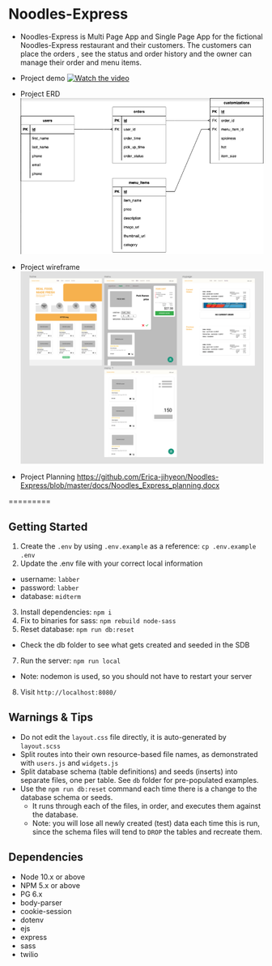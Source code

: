 # Noodles-Express
- Noodles-Express is Multi Page App and Single Page App for the fictional Noodles-Express restaurant and their customers. The customers can place the orders , see the status and order history and the owner can manage their order and menu items.

- Project demo
[![Watch the video](https://www.youtube.com/embed/bS2dtAbGXP8)](https://youtu.be/bS2dtAbGXP8)

- Project ERD
!["ERD_v2"](https://github.com/Erica-jihyeon/Noodles-Express/blob/master/docs/ERD_v2.png)

- Project wireframe
!["wireframe"](https://github.com/Erica-jihyeon/Noodles-Express/blob/master/docs/wireframe_progress1.png)

- Project Planning
https://github.com/Erica-jihyeon/Noodles-Express/blob/master/docs/Noodles_Express_planning.docx

=========
## Getting Started

1. Create the `.env` by using `.env.example` as a reference: `cp .env.example .env`
2. Update the .env file with your correct local information 
  - username: `labber` 
  - password: `labber` 
  - database: `midterm`
3. Install dependencies: `npm i`
4. Fix to binaries for sass: `npm rebuild node-sass`
5. Reset database: `npm run db:reset`
  - Check the db folder to see what gets created and seeded in the SDB
7. Run the server: `npm run local`
  - Note: nodemon is used, so you should not have to restart your server
8. Visit `http://localhost:8080/`

## Warnings & Tips

- Do not edit the `layout.css` file directly, it is auto-generated by `layout.scss`
- Split routes into their own resource-based file names, as demonstrated with `users.js` and `widgets.js`
- Split database schema (table definitions) and seeds (inserts) into separate files, one per table. See `db` folder for pre-populated examples. 
- Use the `npm run db:reset` command each time there is a change to the database schema or seeds. 
  - It runs through each of the files, in order, and executes them against the database. 
  - Note: you will lose all newly created (test) data each time this is run, since the schema files will tend to `DROP` the tables and recreate them.

## Dependencies

- Node 10.x or above
- NPM 5.x or above
- PG 6.x
- body-parser
- cookie-session
- dotenv
- ejs
- express
- sass
- twilio
